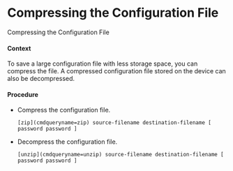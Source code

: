 Compressing the Configuration File
==================================

Compressing the Configuration File

#### Context

To save a large configuration file with less storage space, you can compress the file. A compressed configuration file stored on the device can also be decompressed.


#### Procedure

* Compress the configuration file.
  
  
  ```
  [zip](cmdqueryname=zip) source-filename destination-filename [ password password ]
  ```
* Decompress the configuration file.
  
  
  ```
  [unzip](cmdqueryname=unzip) source-filename destination-filename [ password password ]
  ```